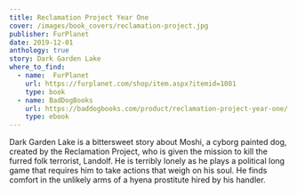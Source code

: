 ```yaml
---
title: Reclamation Project Year One
cover: /images/book_covers/reclamation-project.jpg
publisher: FurPlanet
date: 2019-12-01
anthology: true
story: Dark Garden Lake
where_to_find:
  - name:  FurPlanet
    url: https://furplanet.com/shop/item.aspx?itemid=1081
    type: book
  - name: BadDogBooks
    url: https://baddogbooks.com/product/reclamation-project-year-one/
    type: ebook
---
```

Dark Garden Lake is a bittersweet story about Moshi, a cyborg painted dog, created by the Reclamation Project, who is given the mission to kill the furred folk terrorist, Landolf. He is terribly lonely as he plays a political long game that requires him to take actions that weigh on his soul. He finds comfort in the unlikely arms of a hyena prostitute hired by his handler.
